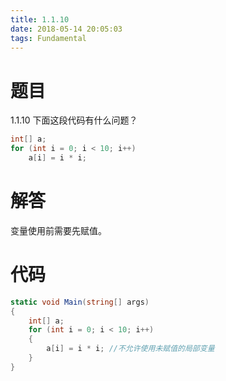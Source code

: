 ```yaml
---
title: 1.1.10
date: 2018-05-14 20:05:03
tags: Fundamental
---
```


# 题目

1.1.10
下面这段代码有什么问题？

```java
int[] a;
for (int i = 0; i < 10; i++)
    a[i] = i * i;
```

# 解答

变量使用前需要先赋值。

# 代码

```csharp
static void Main(string[] args)
{
    int[] a;
    for (int i = 0; i < 10; i++)
    {
        a[i] = i * i; //不允许使用未赋值的局部变量
    }
}
```

